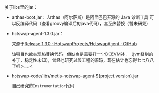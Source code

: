 关于libs里的jar：

- arthas-boot.jar：
  Arthas（阿尔萨斯）是阿里巴巴开源的 Java 诊断工具
  可以反编译代码（查看groovy编译后的java代码），甚至热替换（暂未研究）

- hotswap-agent-1.3.0.jar：

  来源于[Release 1.3.0 · HotswapProjects/HotswapAgent · GitHub](https://github.com/HotswapProjects/HotswapAgent/releases/tag/RELEASE-1.3.0)

  该项目也能实现热替换代码，但缺点是需要打一个DCEVM补丁（jvm级别的补丁，稳定性未知），曾经也研究过该工程的源码，现在估计也忘得七七八八了吧＞﹏＜

- hotswap-code/libs/metis-hotswap-agent-${project.version}.jar

  自己研究的`Instrumentation`代码